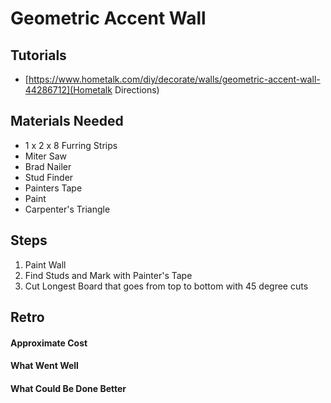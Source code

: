 # Geometric Accent Wall

## Tutorials

- [https://www.hometalk.com/diy/decorate/walls/geometric-accent-wall-44286712](Hometalk Directions)

## Materials Needed

- 1 x 2 x 8 Furring Strips
- Miter Saw
- Brad Nailer
- Stud Finder
- Painters Tape
- Paint
- Carpenter's Triangle

## Steps

1. Paint Wall
2. Find Studs and Mark with Painter's Tape
3. Cut Longest Board that goes from top to bottom with 45 degree cuts

## Retro

#### Approximate Cost

#### What Went Well

#### What Could Be Done Better
